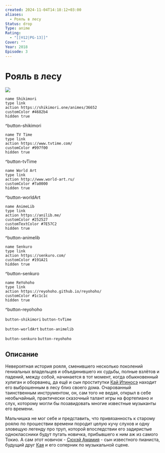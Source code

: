 ```yaml
---
created: 2024-11-04T14:18:12+03:00
aliases:
  - Рояль в лесу
Status: drop
Type: anime
Rating:
  - "[[®️12|PG-13]]"
Cover: ""
Year: 2018
Episode: 3
---
```


# Рояль в лесу

![](https://nyaa.shikimori.one/uploads/poster/animes/36652/9dfd2e6790d435bed9ad29ea23f740d2.jpeg)

```button
name Shikimori
type link
action https://shikimori.one/animes/36652
customColor #4682b4
hidden true
```
^button-shikimori

```button
name TV Time
type link
action https://www.tvtime.com/
customColor #997f00
hidden true
```
^button-tvTime

```button
name World Art
type link
action http://www.world-art.ru/
customColor #7a0000
hidden true
```
^button-worldArt

```button
name AnimeLib
type link
action https://anilib.me/
customColor #252527
customTextColor #7E57C2
hidden true
```
^button-animelib

```button
name Senkuro
type link
action https://senkuro.com/
customColor #191A21
hidden true
```
^button-senkuro

```button
name ReYohoho
type link
action https://reyohoho.github.io/reyohoho/
customColor #1c1c1c
hidden true
```
^button-reyohoho

`button-shikimori` `button-tvTime`

`button-worldArt` `button-animelib`

`button-senkuro` `button-reyohoho`

## Описание

Невероятная история рояля, сменившего несколько поколений гениальных владельцев и объединившего их судьбы, полные взлётов и падений, между собой, начинается в тот момент, когда обыкновенный хулиган и оборванец, да ещё и сын проститутки [Кай Итиносэ](https://shikimori.one/characters/7672-kai-ichinose) находит его выброшенным в лесу близ своего дома. Очарованный таинственным инструментом, он, сам того не ведая, открыл в себе необычайный, практически сказочный талант игры на фортепиано и слух, которому могли бы позавидовать многие известные музыканты его времени.

Мальчишка не мог себе и представить, что привязанность к старому роялю по прошествии времени породит целую кучу слухов и одну зловещую легенду про труп, которой впоследствии его задиристые одноклассники будут пугать новичка, прибывшего к ним аж из самого Токио. А сам этот новичок - [Сюхэй Амамия](https://shikimori.one/characters/6805-shuuhei-amamiya) - сын известного пианиста, будущий друг [Кая](https://shikimori.one/characters/7672-kai-ichinose) и его соперник по музыкальной сцене.
